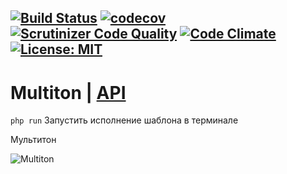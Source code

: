 [![Build Status](https://travis-ci.org/Jagepard/PhpDesignPatterns-Multiton.svg?branch=master)](https://travis-ci.org/Jagepard/PhpDesignPatterns-Multiton)
[![codecov](https://codecov.io/gh/Jagepard/PhpDesignPatterns-Multiton/branch/master/graph/badge.svg)](https://codecov.io/gh/Jagepard/PhpDesignPatterns-Multiton)
[![Scrutinizer Code Quality](https://scrutinizer-ci.com/g/Jagepard/PhpDesignPatterns-Multiton/badges/quality-score.png?b=master)](https://scrutinizer-ci.com/g/Jagepard/PhpDesignPatterns-Multiton/?branch=master)
[![Code Climate](https://codeclimate.com/github/Jagepard/PhpDesignPatterns-Multiton/badges/gpa.svg)](https://codeclimate.com/github/Jagepard/PhpDesignPatterns-Multiton)
[![License: MIT](https://img.shields.io/badge/license-MIT-498e7f.svg)](https://mit-license.org/)
-----

# Multiton | [API](https://github.com/Jagepard/PhpDesignPatterns-Multiton/blob/master/docs.md "Documentation API")
```php run``` Запустить исполнение шаблона в терминале

Мультитон

![Multiton](https://github.com/Jagepard/PhpDesignPatterns-Multiton/blob/master/UML.png)
